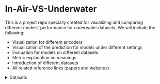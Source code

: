 # In-Air-VS-Underwater
This is a project repo specially created for visualizing and comparing different models' performance for underwater datasets. We will include the following:
- Visualization for different encoders
- Visualization of the prediction for models under different settings
- Evaluation for models on different datasets
- Metric explanation on meanings
- Introduction of different datasets
- All related reference links (papers and websites)

<details>
<summary>Datasets</summary>

### Underwater Datasets

#### FLSea Stereo Dataset
- **Size**: Comprises 4 distinct stereo subsets with each subset containing thousands of image pairs, totaling over 7337(3803+2362+867+305) synchronized stereo image pairs. The dataset ptovides both RGB images and dense depth maps.
- **Issues**: The distribution of the subset is pretty skew, as it contains two extreme small subsets(smaller than 1000), and the total number of samples is quite small to be directly used for training and finetuning. On the other hand, depth maps were generated based on SFM techniques, so it contains large missing parts within the depth maps. The most important issue is that it is not a close-up dataset as expected.
- **Content**: Consists of high-resolution RGB underwater images acquired in shallow Mediterranean waters near Israel. Each stereo pair is accompanied by detailed calibration data—including intrinsic and extrinsic camera parameters—and ground truth depth maps generated using photogrammetry. The dataset features diverse underwater scenes showcasing coral reefs, marine flora and fauna, and various natural and man-made structures.
- **Purpose**: Designed to support research in underwater computer vision tasks such as depth estimation, 3D reconstruction, visual odometry, SLAM, obstacle detection, and autonomous underwater navigation. We decide to use it for accessing understandbility of the model for underwater rather than understandbility for close-up scenes.
- **Source**: [FLSea Dataset Publication](https://arxiv.org/abs/2302.12772) | [GTS.AI FLSea Stereo Dataset](https://gts.ai/dataset-download/flsea-stereo-dataset/)
- **Sample Images**:
  
<table>
  <tr>
    <td align="center">First Subset, img id 000006 left</td>
    <td align="center">First Subset, img id 000006 right</td>
    <td align="center">First Subset, img id 000006 absolute left depth</td>
    <td align="center">First Subset, img id 000006 normalized left depth</td>
  </tr>
  <tr>
    <td align="center"><img src="images/01_000006_L.png" alt="First Subset, img id 000006 left" width="400"/></td>
    <td align="center"><img src="images/01_000006_R.png" alt="First Subset, img id 000006 right" width="400"/></td>
    <td align="center"><img src="images/LFT_01_000006_abs_depth.png" alt="First Subset, img id 000006 left" width="400"/></td>
    <td align="center"><img src="images/LFT_01_000006_abs_depth_colored_pure.png" alt="First Subset, img id 000006 right" width="400"/></td>
  </tr>
</table>


#### TartanAir (A Dataset to Push the Limits of Visual SLAM)
- **Size**: Approximately 1 million frames (around 4 TB of data) collected from 1037 long motion sequences. It provides left and right RGB image pairs and corresponding depth maps. It also provides pose of the given cameras which may be useful in the future. 
- **Issue**: Similarly, the depth range of Tartan-Air is still too large. For exmaple, the given sample shown below is of 1.94~77.81 meters.
- **Content**: Multi-modal sensor data captured in photo-realistic simulated environments using Unreal Engine and AirSim. Includes synchronized stereo RGB images, depth maps, segmentation labels, optical flow, LiDAR point clouds, and precise camera poses under diverse conditions such as varying lighting, weather, and dynamic scenes. This dataset is much more larger than the FlSEA dataset mentioned above, which has already shown with good performance of monocular depth estimzatin for underwater environment. In other words, it could be used for training some SOTA models from scratch or doing funtuning.
- **Purpose**: To serve as a challenging benchmark for advancing Visual SLAM and robot navigation algorithms by providing extensive, diverse, and high-fidelity data that mimics real-world complexities.
- **Source**: [TartanAir Dataset Website](http://theairlab.org/tartanair-dataset/) | [Paper](https://arxiv.org/abs/2003.14338)
- **Sample Images**:
  
<table>
  <tr>
    <td align="center">amusement, Easy, P001, id000000, left</td>
    <td align="center">amusement, Easy, P001, id000000, right</td>
    <td align="center">amusement, Easy, P001, id000000, left absolute depth</td>
    <td align="center">amusement, Easy, P001, id000000, normalized left depth</td>
  </tr>
  <tr>
    <td align="center"><img src="images/000000_left.png" alt="First Subset, img id 000006 left" width="400"/></td>
    <td align="center"><img src="images/000000_right.png" alt="First Subset, img id 000006 right" width="400"/></td>
    <td align="center"><img src="images/000000_left_depth_raw.png" alt="First Subset, img id 000006 left" width="400"/></td>
    <td align="center"><img src="images/000000_left_depth_norm_color.png" alt="First Subset, img id 000006 right" width="400"/></td>
  </tr>
</table>

#### ScanNet
- **Size**: 1513 scanned indoor scenes with over 2.5 million RGB-D frames. Compared with Tartan-Air, the previous one mainly forcusing on out-door scenes and ScanNet focus more on in-door world, which is more likely to satisfied our close-up settings. The depth maps could be rendered into 16-bit png format, which scale is of millimeter. The sample shown beloew is of depth range 1159mm~3763mm(within 4m)
- **Content**: Rich indoor scene data captured with RGB-D sensors, including RGB images, depth maps, and 3D reconstructed meshes. Each scan is accompanied by detailed semantic annotations for objects and surfaces. 
- **Issues**: ScanNet does not originally provide stereo pairs, but it provides the trajectory of the camera, which is more limited. Besides, it would be a good source for unrectified stereo depth/disparity estimation. The depth maps also got missing values which is shown below(the missing proportion is smaller than FlSEA).
- **Purpose**: To facilitate research in 3D reconstruction, semantic segmentation, object recognition, and overall scene understanding in complex indoor environments.
- **Source**: [Project Website](http://www.scan-net.org/) | [Paper](https://doi.org/10.1109/CVPR.2016.90)
- **Sample Images**:
  
<table>
  <tr>
    <td align="center">scene0370_00, id0, the first frame</td>
    <td align="center">scene0370_00, id100, the thrid frame</td>
    <td align="center">scene0370_00, id0 16-bit depth</td>
    <td align="center">scene0370_00, id0 8-bit</td>
    <td align="center">scene0370_00, id0 normalized depth</td>
  </tr>
  <tr>
    <td align="center"><img src="images/0.jpg" alt="First Subset, img id 000006 left" width="400"/></td>
    <td align="center"><img src="images/100.jpg" alt="First Subset, img id 000006 left" width="400"/></td>
    <td align="center"><img src="images/0.png" alt="First Subset, img id 000006 right" width="400"/></td>
    <td align="center"><img src="images/0_depth_raw.png" alt="First Subset, img id 000006 left" width="400"/></td>
    <td align="center"><img src="images/0_colored_pure.png" alt="First Subset, img id 000006 right" width="400"/></td>
  </tr>
</table>

#### USR-248 (Underwater Scene Recognition)
- **Size**: [数据集大小]
- **Content**: [图像内容描述]
- **Purpose**: Scene classification and recognition for underwater environments
- **Source**: [Paper](https://ieeexplore.ieee.org/document/8460552)
- **Sample Images**:
  
  [这里放置示例图片]

### In-Air Datasets (for comparison)

#### COCO (Common Objects in Context)
- **Size**: [数据集大小，例如: 330,000+ images with 80 object categories]
- **Content**: [图像内容描述]
- **Purpose**: Object detection, segmentation, and image captioning
- **Source**: [COCO Dataset](https://cocodataset.org/)
- **Sample Images**:
  
  [这里放置示例图片]

#### ImageNet
- **Size**: [数据集大小，例如: 14 million images across 22,000 categories]
- **Content**: [图像内容描述]
- **Purpose**: Image classification and object recognition
- **Source**: [ImageNet](https://www.image-net.org/)
- **Sample Images**:
  
  [这里放置示例图片]

</details>
